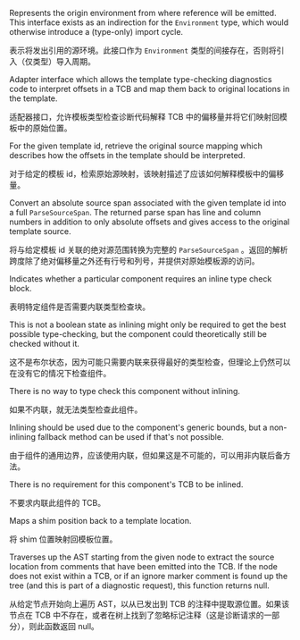 Represents the origin environment from where reference will be emitted. This interface exists
as an indirection for the `Environment` type, which would otherwise introduce a \(type-only\)
import cycle.

表示将发出引用的源环境。此接口作为 `Environment` 类型的间接存在，否则将引入（仅类型）导入周期。

Adapter interface which allows the template type-checking diagnostics code to interpret offsets
in a TCB and map them back to original locations in the template.

适配器接口，允许模板类型检查诊断代码解释 TCB 中的偏移量并将它们映射回模板中的原始位置。

For the given template id, retrieve the original source mapping which describes how the offsets
in the template should be interpreted.

对于给定的模板 id，检索原始源映射，该映射描述了应该如何解释模板中的偏移量。

Convert an absolute source span associated with the given template id into a full
`ParseSourceSpan`. The returned parse span has line and column numbers in addition to only
absolute offsets and gives access to the original template source.

将与给定模板 id 关联的绝对源范围转换为完整的 `ParseSourceSpan`
。返回的解析跨度除了绝对偏移量之外还有行号和列号，并提供对原始模板源的访问。

Indicates whether a particular component requires an inline type check block.

表明特定组件是否需要内联类型检查块。

This is not a boolean state as inlining might only be required to get the best possible
type-checking, but the component could theoretically still be checked without it.

这不是布尔状态，因为可能只需要内联来获得最好的类型检查，但理论上仍然可以在没有它的情况下检查组件。

There is no way to type check this component without inlining.

如果不内联，就无法类型检查此组件。

Inlining should be used due to the component's generic bounds, but a non-inlining fallback
method can be used if that's not possible.

由于组件的通用边界，应该使用内联，但如果这是不可能的，可以用非内联后备方法。

There is no requirement for this component's TCB to be inlined.

不要求内联此组件的 TCB。

Maps a shim position back to a template location.

将 shim 位置映射回模板位置。

Traverses up the AST starting from the given node to extract the source location from comments
that have been emitted into the TCB. If the node does not exist within a TCB, or if an ignore
marker comment is found up the tree \(and this is part of a diagnostic request\), this function
returns null.

从给定节点开始向上遍历 AST，以从已发出到 TCB 的注释中提取源位置。如果该节点在 TCB
中不存在，或者在树上找到了忽略标记注释（这是诊断请求的一部分），则此函数返回 null。